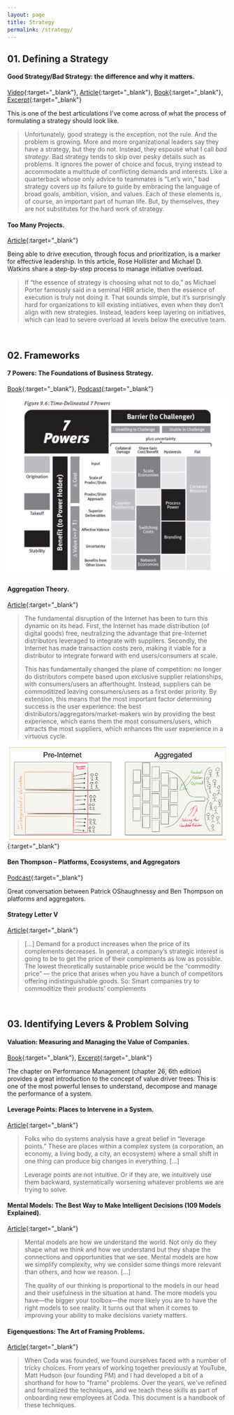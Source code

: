 ```yaml
---
layout: page
title: Strategy
permalink: /strategy/
---
```


## 01. Defining a Strategy

#### Good Strategy/Bad Strategy: the difference and why it matters.

[Video](https://www.youtube.com/watch?v=UZrTl16hZdk){:target="_blank"}, [Article](https://www.mckinsey.com/business-functions/strategy-and-corporate-finance/our-insights/the-perils-of-bad-strategy){:target="_blank"}, [Book](http://goodbadstrategy.com){:target="_blank"}, [Excerpt](http://goodbadstrategy.com/wp-content/downloads/GoodStrategyBadStrategy_Preview.pdf){:target="_blank"}

This is one of the best articulations I've come across of what the process of formulating a strategy should look like.

> Unfortunately, good strategy is the exception, not the rule. And the problem is growing. More and more organizational leaders say they have a strategy, but they do not. Instead, they espouse what I call *bad strategy*. Bad strategy tends to skip over pesky details such as problems. It ignores the power of choice and focus, trying instead to accommodate a multitude of conflicting demands and interests. Like a quarterback whose only advice to teammates is “Let’s win,” bad strategy covers up its failure to guide by embracing the language of broad goals, ambition, vision, and values. Each of these elements is, of course, an important part of human life. But, by themselves, they are not substitutes for the hard work of strategy.

#### Too Many Projects.

[Article](https://hbr.org/2018/09/too-many-projects){:target="_blank"}	

Being able to drive execution, through focus and prioritization, is a marker for effective leadership. In this article, Rose Hollister and Michael D. Watkins share a step-by-step process to manage initiative overload. 

> If “the essence of strategy is choosing what not to do,” as Michael Porter famously said in a seminal HBR article, then the essence of execution is truly not doing it. That sounds simple, but it’s surprisingly hard for organizations to kill existing initiatives, even when they don’t align with new strategies. Instead, leaders keep layering on initiatives, which can lead to severe overload at levels below the executive team.

&nbsp;
## 02. Frameworks

#### 7 Powers: The Foundations of Business Strategy.

[Book](https://www.amazon.com/7-Powers-Foundations-Business-Strategy/dp/0998116319){:target="_blank"}, [Podcast](http://investorfieldguide.com/helmer/){:target="_blank"}

![7 Powers](/assets/images/7Powers.jpg)

#### Aggregation Theory.

[Article](https://stratechery.com/aggregation-theory/){:target="_blank"}

> The fundamental disruption of the Internet has been to turn this dynamic on its head. First, the Internet has made distribution (of digital goods) free, neutralizing the advantage that pre-Internet distributors leveraged to integrate with suppliers. Secondly, the Internet has made transaction costs zero, making it viable for a distributor to integrate forward with end users/consumers at scale.
>
> This has fundamentally changed the plane of competition: no longer do distributors compete based upon exclusive supplier relationships, with consumers/users an afterthought. Instead, suppliers can be commoditized leaving consumers/users as a first order priority. By extension, this means that the most important factor determining success is the user experience: the best distributors/aggregators/market-makers win by providing the best experience, which earns them the most consumers/users, which attracts the most suppliers, which enhances the user experience in a virtuous cycle.

![Aggregation Theory](/assets/images/AggregationTheory.png){:target="_blank"}

#### Ben Thompson – Platforms, Ecosystems, and Aggregators

[Podcast](http://investorfieldguide.com/thompson/){:target="_blank"}

Great conversation between Patrick OShaughnessy and Ben Thompson on platforms and aggregators. 

#### Strategy Letter V

[Article](https://www.joelonsoftware.com/2002/06/12/strategy-letter-v/){:target="_blank"}

> [...] Demand for a product increases when the price of its complements decreases. In general, a company’s strategic interest is going to be to get the price of their complements as low as possible. The lowest theoretically sustainable price would be the “commodity price” — the price that arises when you have a bunch of competitors offering indistinguishable goods. So: Smart companies try to commoditize their products’ complements

&nbsp;
## 03. Identifying Levers & Problem Solving

#### Valuation: Measuring and Managing the Value of Companies.

[Book](https://www.amazon.com/Valuation-Measuring-Managing-Companies-Finance/dp/1119610885/){:target="_blank"}, [Excerpt](https://www.mckinsey.com/business-functions/strategy-and-corporate-finance/our-insights/what-is-value-based-management){:target="_blank"}

The chapter on Performance Management (chapter 26, 6th edition) provides a great introduction to the concept of value driver trees. This is one of the most powerful lenses to understand, decompose and manage the performance of a system.

#### Leverage Points: Places to Intervene in a System.

[Article](http://donellameadows.org/archives/leverage-points-places-to-intervene-in-a-system/){:target="_blank"}

> Folks who do systems analysis have a great belief in “leverage points.” These are places within a complex system (a corporation, an economy, a living body, a city, an ecosystem) where a small shift in one thing can produce big changes in everything. […]
>
> Leverage points are not intuitive. Or if they are, we intuitively use them backward, systematically worsening whatever problems we are trying to solve.

#### Mental Models: The Best Way to Make Intelligent Decisions (109 Models Explained).

[Article](https://fs.blog/mental-models/){:target="_blank"}

> Mental models are how we understand the world. Not only do they shape what we think and how we understand but they shape the connections and opportunities that we see. Mental models are how we simplify complexity, why we consider some things more relevant than others, and how we reason. [...]
>
> The quality of our thinking is proportional to the models in our head and their usefulness in the situation at hand. The more models you have—the bigger your toolbox—the more likely you are to have the right models to see reality. It turns out that when it comes to improving your ability to make decisions variety matters.

#### Eigenquestions: The Art of Framing Problems.

[Article](https://coda.io/@shishir/eigenquestions-the-art-of-framing-problems){:target="_blank"}

> When Coda was founded, we found ourselves faced with a number of tricky choices. From years of working together previously at YouTube, Matt Hudson (our founding PM) and I had developed a bit of a shorthand for how to "frame" problems. Over the years, we've refined and formalized the techniques, and we teach these skills as part of onboarding new employees at Coda. This document is a handbook of these techniques.
